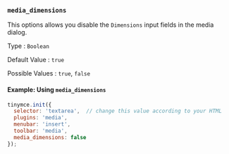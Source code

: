 ### `media_dimensions`

This options allows you disable the `Dimensions` input fields in the media dialog.

Type
: `Boolean`

Default Value
: `true`

Possible Values
: `true`, `false`

#### Example: Using `media_dimensions`

```js
tinymce.init({
  selector: 'textarea',  // change this value according to your HTML
  plugins: 'media',
  menubar: 'insert',
  toolbar: 'media',
  media_dimensions: false
});
```

